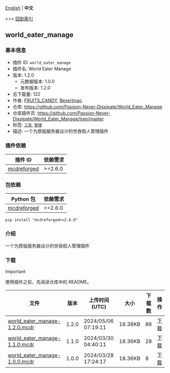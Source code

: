 [English](readme.md) | **中文**

\>\>\> [回到索引](/readme-zh_cn.md)

## world_eater_manage

### 基本信息

- 插件 ID: `world_eater_manage`
- 插件名: World Eater Manage
- 版本: 1.2.0
  - 元数据版本: 1.0.0
  - 发布版本: 1.2.0
- 总下载量: 122
- 作者: [FRUITS_CANDY](https://github.com/FRUITS-CANDY), [Bexerlmao](https://github.com/Bexerlmao)
- 仓库: https://github.com/Passion-Never-Dissipate/World_Eater_Manage
- 仓库插件页: https://github.com/Passion-Never-Dissipate/World_Eater_Manage/tree/master
- 标签: [`工具`](/labels/tool/readme-zh_cn.md), [`管理`](/labels/management/readme-zh_cn.md)
- 描述: 一个为原版服务器设计的世吞假人管理插件

### 插件依赖

| 插件 ID | 依赖需求 |
| --- | --- |
| [mcdreforged](https://github.com/Fallen-Breath/MCDReforged) | \>=2.6.0 |

### 包依赖

| Python 包 | 依赖需求 |
| --- | --- |
| [mcdreforged](https://pypi.org/project/mcdreforged) | \>=2.6.0 |

```
pip install "mcdreforged>=2.6.0"
```

### 介绍

一个为原版服务器设计的世吞假人管理插件
### 下载

> [!IMPORTANT]
> 使用插件之前，先阅读仓库中的 README。

| 文件 | 版本 | 上传时间 (UTC) | 大小 | 下载数 | 操作 |
| --- | --- | --- | --- | --- | --- |
| [world_eater_manage-1.2.0.mcdr](https://github.com/Passion-Never-Dissipate/World_Eater_Manage/releases/tag/1.2.0) | 1.2.0 | 2024/05/06 07:19:11 | 18.38KB | 86 | [下载](https://github.com/Passion-Never-Dissipate/World_Eater_Manage/releases/download/1.2.0/world_eater_manage-1.2.0.mcdr) |
| [world_eater_manage-1.1.0.mcdr](https://github.com/Passion-Never-Dissipate/World_Eater_Manage/releases/tag/1.1.0) | 1.1.0 | 2024/03/30 04:40:11 | 18.36KB | 28 | [下载](https://github.com/Passion-Never-Dissipate/World_Eater_Manage/releases/download/1.1.0/world_eater_manage-1.1.0.mcdr) |
| [world_eater_manage-1.0.0.mcdr](https://github.com/Passion-Never-Dissipate/World_Eater_Manage/releases/tag/1.0.0) | 1.0.0 | 2024/03/28 17:24:17 | 18.36KB | 8 | [下载](https://github.com/Passion-Never-Dissipate/World_Eater_Manage/releases/download/1.0.0/world_eater_manage-1.0.0.mcdr) |

